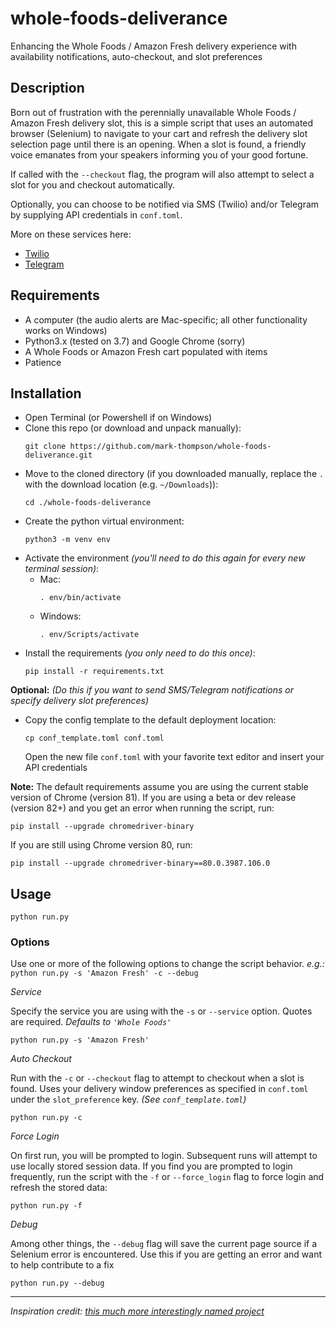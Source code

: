 # whole-foods-deliverance
Enhancing the Whole Foods / Amazon Fresh delivery experience with availability notifications, auto-checkout, and slot preferences

## Description
Born out of frustration with the perennially unavailable Whole Foods / Amazon Fresh delivery slot, this is a simple script that uses an automated browser (Selenium) to navigate to your cart and refresh the delivery slot selection page until there is an opening.
When a slot is found, a friendly voice emanates from your speakers informing you of your good fortune.

If called with the `--checkout` flag, the program will also attempt to select a slot for you and checkout automatically.

Optionally, you can choose to be notified via SMS (Twilio) and/or Telegram by supplying API credentials in `conf.toml`.

More on these services here:
- [Twilio](https://www.twilio.com/docs/usage/tutorials/how-to-use-your-free-trial-account)
- [Telegram](https://core.telegram.org/bots#6-botfather)


## Requirements
- A computer (the audio alerts are Mac-specific; all other functionality works on Windows)
- Python3.x (tested on 3.7) and Google Chrome (sorry)
- A Whole Foods or Amazon Fresh cart populated with items
- Patience

## Installation
- Open Terminal (or Powershell if on Windows)
- Clone this repo (or download and unpack manually):
  ```
  git clone https://github.com/mark-thompson/whole-foods-deliverance.git
  ```
- Move to the cloned directory (if you downloaded manually, replace the `.` with the download location (e.g. `~/Downloads`)):
  ```
  cd ./whole-foods-deliverance
  ```
- Create the python virtual environment:
  ```
  python3 -m venv env
  ```
- Activate the environment *(you'll need to do this again for every new terminal session)*:
  - Mac:
    ```
    . env/bin/activate
    ```
  - Windows:
    ```
    . env/Scripts/activate
    ```
- Install the requirements *(you only need to do this once)*:
  ```
  pip install -r requirements.txt
  ```
**Optional:** *(Do this if you want to send SMS/Telegram notifications or specify delivery slot preferences)*
- Copy the config template to the default deployment location:
  ```
  cp conf_template.toml conf.toml
  ```
  Open the new file `conf.toml` with your favorite text editor and insert your API credentials

**Note:**
The default requirements assume you are using the current stable version of Chrome (version 81).
If you are using a beta or dev release (version 82+) and you get an error when running the script, run:
```
pip install --upgrade chromedriver-binary
```

If you are still using Chrome version 80, run:
```
pip install --upgrade chromedriver-binary==80.0.3987.106.0
```

## Usage
```
python run.py
```

### Options

Use one or more of the following options to change the script behavior.
_e.g.:_ `python run.py -s 'Amazon Fresh' -c --debug`

*Service*

Specify the service you are using with the `-s` or `--service` option. Quotes are required.
_Defaults to `'Whole Foods'`_
```
python run.py -s 'Amazon Fresh'
```

*Auto Checkout*

Run with the `-c` or `--checkout` flag to attempt to checkout when a slot is found. Uses your delivery window preferences as specified in `conf.toml` under the `slot_preference` key.
_(See `conf_template.toml`)_
```
python run.py -c
```

*Force Login*

On first run, you will be prompted to login. Subsequent runs will attempt to use locally stored session data.
If you find you are prompted to login frequently, run the script with the `-f` or `--force_login` flag to force login and refresh the stored data:
```
python run.py -f
```

*Debug*

Among other things, the `--debug` flag will save the current page source if a Selenium error is encountered. Use this if you are getting an error and want to help contribute to a fix
```
python run.py --debug
```
---

*Inspiration credit: [this much more interestingly named project](https://github.com/johntitus/bungholio)*
